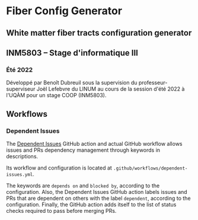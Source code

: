 # Fiber Config Generator

## White matter fiber tracts configuration generator


## INM5803 – Stage d'informatique III

### Été 2022

Développé par Benoît Dubreuil sous la supervision du professeur-superviseur Joël Lefebvre du LINUM au cours de la session d'été 2022 à l'UQÀM pour un stage COOP (INM5803).


## Workflows

### Dependent Issues

The [Dependent Issues](https://github.com/z0al/dependent-issues) GitHub action and actual GitHub workflow allows issues and PRs dependency management through keywords in
descriptions.

Its workflow and configuration is located at `.github/workflows/dependent-issues.yml`.

The keywords are `depends on` and `blocked by`, according to the configuration.
Also, the Dependent Issues GitHub action labels issues and PRs that are dependent on others with the label `dependent`, according to the configuration.
Finally, the GitHub action adds itself to the list of status checks required to pass before merging PRs.